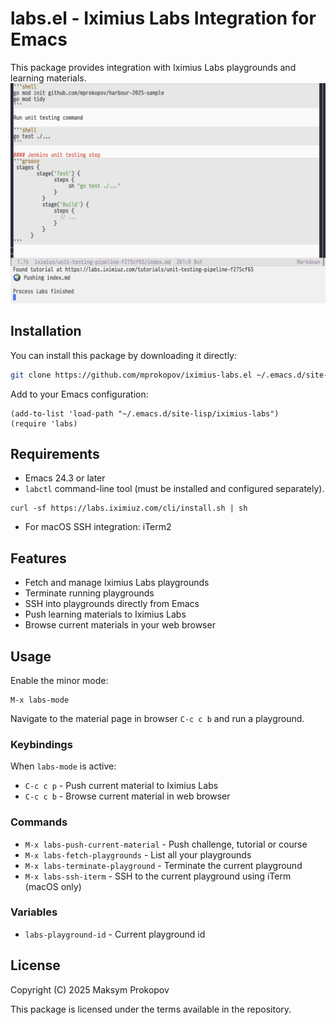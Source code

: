 # labs.el - Iximius Labs Integration for Emacs

This package provides integration with Iximius Labs playgrounds and learning materials.
![](__static__/iximiuz.png)

## Installation

You can install this package by downloading it directly:

```bash
git clone https://github.com/mprokopov/iximius-labs.el ~/.emacs.d/site-lisp/iximius-labs
```

Add to your Emacs configuration:

```elisp
(add-to-list 'load-path "~/.emacs.d/site-lisp/iximius-labs")
(require 'labs)
```

## Requirements

- Emacs 24.3 or later
- `labctl` command-line tool (must be installed and configured separately).
```shell
curl -sf https://labs.iximiuz.com/cli/install.sh | sh
```
- For macOS SSH integration: iTerm2

## Features

- Fetch and manage Iximius Labs playgrounds
- Terminate running playgrounds
- SSH into playgrounds directly from Emacs
- Push learning materials to Iximius Labs
- Browse current materials in your web browser

## Usage

Enable the minor mode:

```elisp
M-x labs-mode
```

Navigate to the material page in browser `C-c c b` and run a playground. 

### Keybindings

When `labs-mode` is active:

- `C-c c p` - Push current material to Iximius Labs
- `C-c c b` - Browse current material in web browser

### Commands
- `M-x labs-push-current-material` - Push challenge, tutorial or course
- `M-x labs-fetch-playgrounds` - List all your playgrounds
- `M-x labs-terminate-playground` - Terminate the current playground
- `M-x labs-ssh-iterm` - SSH to the current playground using iTerm (macOS only)

### Variables
- `labs-playground-id` - Current playground id

## License

Copyright (C) 2025 Maksym Prokopov

This package is licensed under the terms available in the repository.
